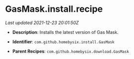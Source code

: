 # GasMask.install.recipe

_Last updated 2021-12-23 20:01:50Z_

- **Description**: Installs the latest version of Gas Mask.

- **Identifier**: `com.github.homebysix.install.GasMask`

- **Parent Recipes**: `com.github.homebysix.download.GasMask`
